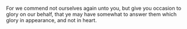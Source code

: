 For we commend not ourselves again unto you, but give you occasion to glory on our behalf, that ye may have somewhat to answer them which glory in appearance, and not in heart.
